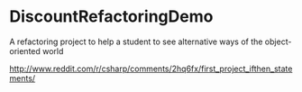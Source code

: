 DiscountRefactoringDemo
=======================

A refactoring project to help a student to see alternative ways of the object-oriented world

http://www.reddit.com/r/csharp/comments/2hq6fx/first_project_ifthen_statements/
